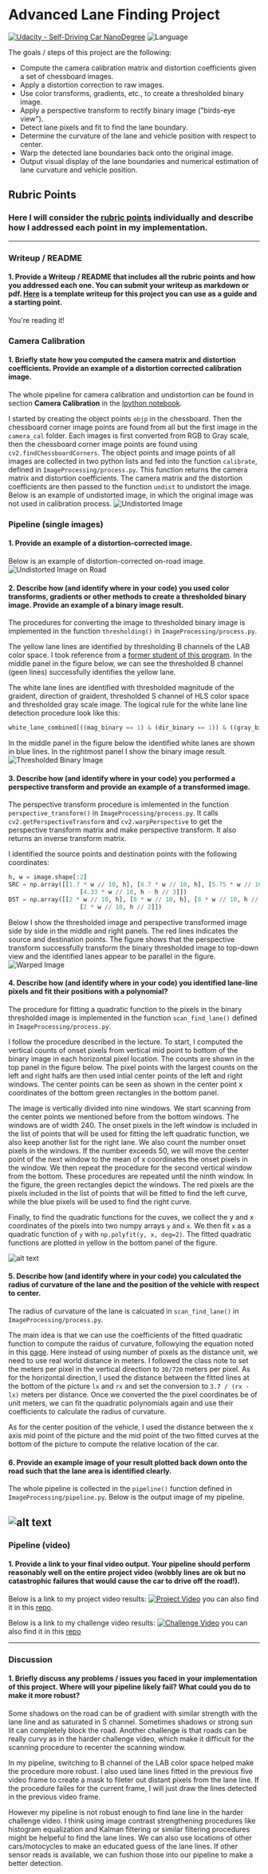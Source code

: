 # **Advanced Lane Finding Project**

[![Udacity - Self-Driving Car NanoDegree](https://s3.amazonaws.com/udacity-sdc/github/shield-carnd.svg)](http://www.udacity.com/drive)  ![Language](https://img.shields.io/badge/language-Python-green.svg)

The goals / steps of this project are the following:

* Compute the camera calibration matrix and distortion coefficients given a set of chessboard images.
* Apply a distortion correction to raw images.
* Use color transforms, gradients, etc., to create a thresholded binary image.
* Apply a perspective transform to rectify binary image ("birds-eye view").
* Detect lane pixels and fit to find the lane boundary.
* Determine the curvature of the lane and vehicle position with respect to center.
* Warp the detected lane boundaries back onto the original image.
* Output visual display of the lane boundaries and numerical estimation of lane curvature and vehicle position.

[//]: # (Image References)
[image1]: ./output_images/camera_calibration.png "Undistorted"
[image2]: ./output_images/pipeline_undistort.png "Undistorted Image on Road"
[image3]: ./output_images/thresholding.png "Thresholded Binary Image"
[image4]: ./output_images/perspective_transform.png "Warped Image"
[image5]: ./output_images/polynomial_fit.png "Fitted Polynomial"
[image6]: ./output_images/pipeline_output.png "Output"
[video1]: ./project_video.mp4 "Video"

## Rubric Points
### Here I will consider the [rubric points](https://review.udacity.com/#!/rubrics/571/view) individually and describe how I addressed each point in my implementation.

---

### Writeup / README

#### 1. Provide a Writeup / README that includes all the rubric points and how you addressed each one.  You can submit your writeup as markdown or pdf.  [Here](https://github.com/udacity/CarND-Advanced-Lane-Lines/blob/master/writeup_template.md) is a template writeup for this project you can use as a guide and a starting point.

You're reading it!

### Camera Calibration

#### 1. Briefly state how you computed the camera matrix and distortion coefficients. Provide an example of a distortion corrected calibration image.
The whole pipeline for camera calibration and undistortion can be found
in section **Camera Calibration** in the [Ipython notebook](Advanced%20Lane%20Finding%20Project.ipynb).

I started by creating the object points `objp` in the chessboard.
Then the chessboard corner image points are found from all but the first image
in the `camera_cal` folder.  Each images is first converted from RGB to Gray scale,
then the chessboard corner image points are found using `cv2.findChessboardCorners`.
The object points and image points of all images are collected in two python lists
and fed into the function `calibrate`, defined in `ImageProcessing/process.py`.
This function returns the camera matrix and distortion coefficients.
The camera matrix and the distortion coefficients are then passed to the function `undist` to undistort the image.
Below is an example of undistorted image, in which the original image was not used in calibration process.
![Undistorted Image][image1]

### Pipeline (single images)

#### 1. Provide an example of a distortion-corrected image.
Below is an example of distortion-corrected on-road image.
![Undistorted Image on Road][image2]

#### 2. Describe how (and identify where in your code) you used color transforms, gradients or other methods to create a thresholded binary image.  Provide an example of a binary image result.

The procedures for converting the image to thresholded binary image is implemented in the function `thresholding()` in `ImageProcessing/process.py`. 

The yellow lane lines are identified by thresholding B channels of the LAB color space. I took reference from a [former student of this program](https://github.com/jeremy-shannon/CarND-Advanced-Lane-Lines). In the middle panel in the figure below, we can see the thresholded B channel (geen lines) successfully identifies the yellow lane.

The white lane lines are identified with thresholded magnitude of the graident, direction of graident, thresholded S channel of HLS color space and thresholded gray scale image. 
The logical rule for the white lane line detection procedure look like this:
```python
white_lane_combined[((mag_binary == 1) & (dir_binary == 1)) & ((gray_binary == 1) | (s_binary == 1))] = 1
```
In the middle panel in the figure below the identified white lanes are shown in blue lines. 
In the rightmost panel I show the binary image result.
![Thresholded Binary Image][image3]

#### 3. Describe how (and identify where in your code) you performed a perspective transform and provide an example of a transformed image.

The perspective transform procedure is imlemented in the function `perspective_transform()` in `ImageProcessing/process.py`.  It calls `cv2.getPerspectiveTransform` and `cv2.warpPerspective` to get the perspective transform matrix and make perspective transform.  It also returns an inverse transform matrix.

I identified the source points and destination points with the following coordinates:
```python
h, w = image.shape[:2]
SRC = np.array([[1.7 * w // 10, h], [8.7 * w // 10, h], [5.75 * w // 10, h - h // 3], 
                    [4.33 * w // 10, h - h // 3]])
DST = np.array([[2 * w // 10, h], [8 * w // 10, h], [8 * w // 10, h // 2], 
                    [2 * w // 10, h // 2]])
```
Below I show the thresholded image and perspective transformed image side by side in the middle and right panels.  The red lines indicates the source and destination points.  The figure shows that the perspective transform successfully transform the binary thresholded image to top-down view and the identified lanes appear to be parallel in the figure.
![Warped Image][image4]

#### 4. Describe how (and identify where in your code) you identified lane-line pixels and fit their positions with a polynomial?

The procedure for fitting a quadratic function to the pixels in the binary thresholded image is implemented in the 
function `scan_find_lane()` defined in `ImageProcessing/process.py`.  

I follow the procedure described in the lecture. To start, I computed the vertical counts of onset pixels from 
vertical mid point to bottom of the binary image in each horizontal pixel location.
The counts are shown in the top panel in the figure below.  The pixel points with the largest counts on the left and
right halfs are then used intial center points of the left and right windows.  The center points can be seen as shown
in the center point x coordinates of the bottom green rectangles in the bottom panel.

The image is vertically divided into nine windows. We start scanning from the center points we mentioned before from
the bottom windows. The windows are of width 240.  The onset pixels in the left window is included in the list of points that will be
used for fitting the left quadratic function, we also keep another list for the right lane.  We also count the number
onset pixels in the windows. If the number exceeds 50, we will move the center point of the next window to the
mean of x coordinates the onset pixels in the window.  We then repeat the procedure for the second vertical window
from the bottom. These procedures are repeated until the ninth window.  In the figure, the green rectangles
depict the windows. The red pixels are the pixels included in the list of points that will be fitted to find the left
curve, while the blue pixels will be used to find the right curve.

Finally, to find the quadratic functions for the cuves, we collect the y and x coordinates of the pixels into
two numpy arrays `y` and `x`.  We then fit `x` as a quadratic function of `y` with `np.polyfit(y, x, deg=2)`. The fitted quadratic functions are plotted in yellow in the bottom panel of the figure.


![alt text][image5]

#### 5. Describe how (and identify where in your code) you calculated the radius of curvature of the lane and the position of the vehicle with respect to center.

The radius of curvature of the lane is calcuated in `scan_find_lane()` in `ImageProcessing/process.py`.  

The main idea is that we can use the coefficients of the fitted quadratic function to compute the raidus of curvature, followying the equation noted in this [page](https://www.intmath.com/applications-differentiation/8-radius-curvature.php).  Here instead of using number of pixels as the distance unit, we need to use real world distance in meters.  I followed the class note to set the meters per pixel in the vertical direction to `30/720` meters per pixel.  As for the horizontal direction, I used the distance between the fitted lines at the bottom of the picture `lx` and `rx` and set the conversion to `3.7 / (rx - lx)` meters per distance.  Once we converted the the pixel coordinates be of unit meters, we can fit the
quadratic polynomials again and use their coefficients to calculate the radius of curvature. 

As for the center position of the vehicle, I used the distance between  the x axis mid point of the picture 
and the mid point of the two fitted curves
at the bottom of the picture to compute the relative location of the car.

#### 6. Provide an example image of your result plotted back down onto the road such that the lane area is identified clearly.

The whole pipeline is collected in the `pipeline()`
function defined in `ImageProcessing/pipeline.py`.  Below is the output image of my pipeline.

![alt text][image6]
---

### Pipeline (video)

#### 1. Provide a link to your final video output.  Your pipeline should perform reasonably well on the entire project video (wobbly lines are ok but no catastrophic failures that would cause the car to drive off the road!).

Below is a link to my project video results:
[![Project Video](http://img.youtube.com/vi/opuoJeqBzUA/0.jpg)](https://youtu.be/opuoJeqBzUA "Project Video")
you can also find it in this [repo](output_vides/project_video.mp4).


Below is a link to my challenge video results:
[![Challenge Video](http://img.youtube.com/vi/kRrMwEymS-0/0.jpg)](https://www.youtu.be/kRrMwEymS-0 "Challenge Vide")
you can also find it in this [repo](output_vides/challenge_video.mp4)

---

### Discussion

#### 1. Briefly discuss any problems / issues you faced in your implementation of this project.  Where will your pipeline likely fail?  What could you do to make it more robust?

Some shadows on the road can be of gradient with similar strength with the lane line and as saturated in S channel. Sometimes shadows or strong sun lit can completely block the road. Another challenge is that
roads can be really curvy as in the harder challenge video, which make it difficult for the scanning procedure to recenter the scanning window.  

In my pipeline, switching to B channel of the LAB color space helped make the procedure more robust.  I also used lane lines fitted in the previous five video frame to create a mask to fileter out distant pixels from the lane line.
If the procedure failes for the current frame, I will just draw the lines detected in the previous video frame.

However my pipeline is not robust enough to find lane line in the harder challenge video. I think using image contrast strengthening procedures like histogram equalization and Kalman filtering or similar filtering procedures might be helpeful to find the lane lines. We can also use locations of other cars/motocycles to make
an educated guess of the lane lines.  If other sensor reads is available, we can fushion those into our pipeline to make a better detection.
